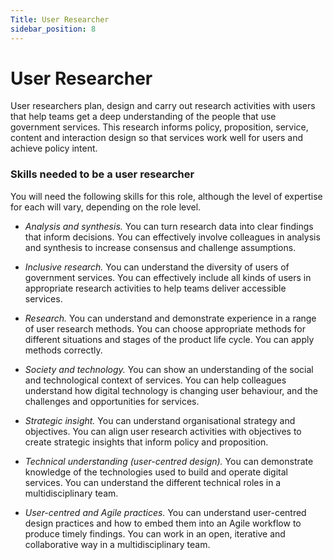 ```yaml
---
Title: User Researcher
sidebar_position: 8
---
```

# User Researcher

User researchers plan, design and carry out research activities with users that help teams get a deep understanding of the people that use government services. This research informs policy, proposition, service, content and interaction design so that services work well for users and achieve policy intent.

### Skills needed to be a user researcher  

You will need the following skills for this role, although the level of expertise for each will vary, depending on the role level.

- _*Analysis and synthesis.*_ You can turn research data into clear findings that inform decisions. You can effectively involve colleagues in analysis and synthesis to increase consensus and challenge assumptions.

- _*Inclusive research.*_ You can understand the diversity of users of government services. You can effectively include all kinds of users in appropriate research activities to help teams deliver accessible services.

- _*Research.*_ You can understand and demonstrate experience in a range of user research methods. You can choose appropriate methods for different situations and stages of the product life cycle. You can apply methods correctly.

- _*Society and technology.*_ You can show an understanding of the social and technological context of  services. You can help colleagues understand how digital technology is changing user behaviour, and the challenges and opportunities for services.

- _*Strategic insight.*_ You can understand organisational strategy and objectives. You can align user research activities with objectives to create strategic insights that inform policy and proposition.

- _*Technical understanding (user-centred design).*_ You can demonstrate knowledge of the technologies used to build and operate digital services. You can understand the different technical roles in a multidisciplinary team.

- _*User-centred and Agile practices.*_ You can understand user-centred design practices and how to embed them into an Agile workflow to produce timely findings. You can work in an open, iterative and collaborative way in a multidisciplinary team.
